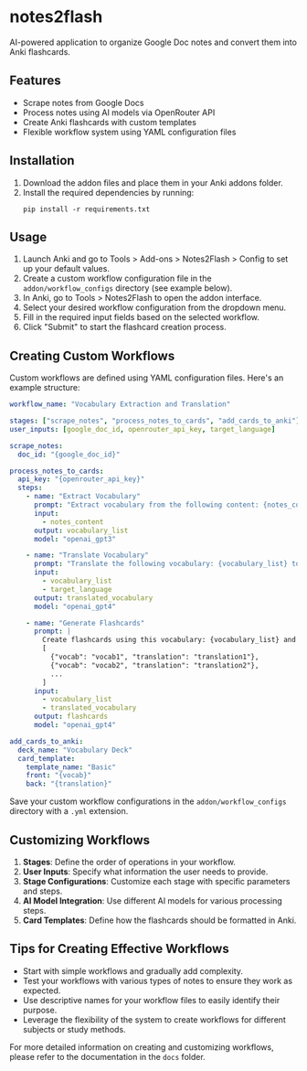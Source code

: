# notes2flash
AI-powered application to organize Google Doc notes and convert them into Anki flashcards.

## Features

- Scrape notes from Google Docs
- Process notes using AI models via OpenRouter API
- Create Anki flashcards with custom templates
- Flexible workflow system using YAML configuration files

## Installation

1. Download the addon files and place them in your Anki addons folder.
2. Install the required dependencies by running:
   ```
   pip install -r requirements.txt
   ```

## Usage

1. Launch Anki and go to Tools > Add-ons > Notes2Flash > Config to set up your default values.
2. Create a custom workflow configuration file in the `addon/workflow_configs` directory (see example below).
3. In Anki, go to Tools > Notes2Flash to open the addon interface.
4. Select your desired workflow configuration from the dropdown menu.
5. Fill in the required input fields based on the selected workflow.
6. Click "Submit" to start the flashcard creation process.

## Creating Custom Workflows

Custom workflows are defined using YAML configuration files. Here's an example structure:

```yaml
workflow_name: "Vocabulary Extraction and Translation"

stages: ["scrape_notes", "process_notes_to_cards", "add_cards_to_anki"]
user_inputs: [google_doc_id, openrouter_api_key, target_language]

scrape_notes:
  doc_id: "{google_doc_id}"

process_notes_to_cards:
  api_key: "{openrouter_api_key}"
  steps:
    - name: "Extract Vocabulary"
      prompt: "Extract vocabulary from the following content: {notes_content}"
      input:
        - notes_content
      output: vocabulary_list
      model: "openai_gpt3"

    - name: "Translate Vocabulary"
      prompt: "Translate the following vocabulary: {vocabulary_list} to {target_language}"
      input:
        - vocabulary_list
        - target_language
      output: translated_vocabulary
      model: "openai_gpt4"

    - name: "Generate Flashcards"
      prompt: |
        Create flashcards using this vocabulary: {vocabulary_list} and the following translations {translated_vocabulary} into the following format:
        [
          {"vocab": "vocab1", "translation": "translation1"},
          {"vocab": "vocab2", "translation": "translation2"},
          ...
        ]
      input:
        - vocabulary_list
        - translated_vocabulary
      output: flashcards
      model: "openai_gpt4"

add_cards_to_anki:
  deck_name: "Vocabulary Deck"
  card_template:
    template_name: "Basic"
    front: "{vocab}"
    back: "{translation}"
```

Save your custom workflow configurations in the `addon/workflow_configs` directory with a `.yml` extension.

## Customizing Workflows

1. **Stages**: Define the order of operations in your workflow.
2. **User Inputs**: Specify what information the user needs to provide.
3. **Stage Configurations**: Customize each stage with specific parameters and steps.
4. **AI Model Integration**: Use different AI models for various processing steps.
5. **Card Templates**: Define how the flashcards should be formatted in Anki.

## Tips for Creating Effective Workflows

- Start with simple workflows and gradually add complexity.
- Test your workflows with various types of notes to ensure they work as expected.
- Use descriptive names for your workflow files to easily identify their purpose.
- Leverage the flexibility of the system to create workflows for different subjects or study methods.

For more detailed information on creating and customizing workflows, please refer to the documentation in the `docs` folder.
